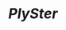 # _PlySter_

<player username="_PlySter_" roleIcon="player" role="Гравець" warp="right" :descriptions="['Інформації немає']" />